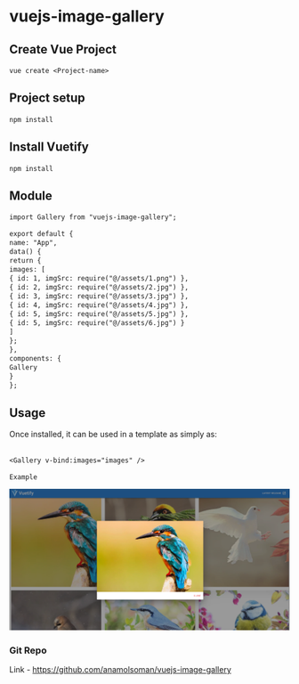 # vuejs-image-gallery

## Create Vue Project

```
vue create <Project-name>
```

## Project setup

```
npm install
```

## Install Vuetify

```
npm install
```

## Module

```
import Gallery from "vuejs-image-gallery";
```

```
export default {
name: "App",
data() {
return {
images: [
{ id: 1, imgSrc: require("@/assets/1.png") },
{ id: 2, imgSrc: require("@/assets/2.jpg") },
{ id: 3, imgSrc: require("@/assets/3.jpg") },
{ id: 4, imgSrc: require("@/assets/4.jpg") },
{ id: 5, imgSrc: require("@/assets/5.jpg") },
{ id: 5, imgSrc: require("@/assets/6.jpg") }
]
};
},
components: {
Gallery
}
};

```

## Usage

Once installed, it can be used in a template as simply as:

```

<Gallery v-bind:images="images" />
```

```
Example
```

![img](src/assets/Capture.png)

### Git Repo

Link - https://github.com/anamolsoman/vuejs-image-gallery
